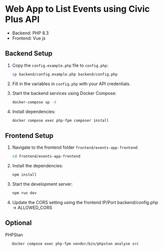 

# Web App to List Events using Civic Plus API

- Backend: PHP 8.3
-  Frontend: Vue js

## Backend Setup

1. Copy the `config.example.php` file to `config.php`:
   ```bash
   cp backend/config.example.php backend/config.php
   ```

2. Fill in the variables in `config.php` with your API credentials.

3. Start the backend services using Docker Compose:
   ```bash
   docker-compose up -d
   ```
4. Install dependencies:
   ```bash
   docker compose exec php-fpm composer install
   ```

## Frontend Setup

1. Navigate to the frontend folder `frontend/events-app-frontend`:
   ```bash
   cd frontend/events-app-frontend
   ```

2. Install the dependencies:
   ```bash
   npm install
   ```

3. Start the development server:
   ```bash
   npm run dev
   ```

4. Update the CORS setting using the frontend IP/Port
   backend/config.php -> ALLOWED_CORS

## Optional

PHPStan
```bash
   docker compose exec php-fpm vendor/bin/phpstan analyse src
   ```
